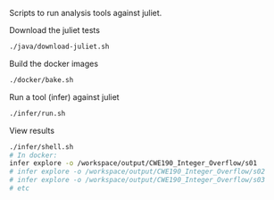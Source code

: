 Scripts to run analysis tools against juliet.

Download the juliet tests
```bash
./java/download-juliet.sh
```

Build the docker images
```bash
./docker/bake.sh
```

Run a tool (infer) against juliet
```bash
./infer/run.sh
```

View results
```bash
./infer/shell.sh
# In docker:
infer explore -o /workspace/output/CWE190_Integer_Overflow/s01
# infer explore -o /workspace/output/CWE190_Integer_Overflow/s02
# infer explore -o /workspace/output/CWE190_Integer_Overflow/s03
# etc
```
